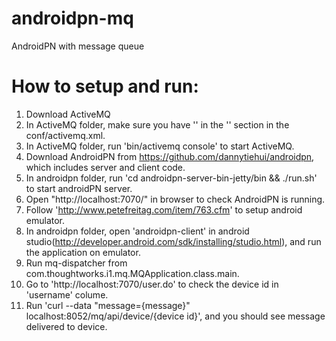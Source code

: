 androidpn-mq
============

AndroidPN with message queue

How to setup and run:
====================
1. Download ActiveMQ
2. In ActiveMQ folder, make sure you have '<transportConnector name="openwire" uri="tcp://0.0.0.0:61618"/>' in the '<transportConnectors>' section in the conf/activemq.xml.
3. In ActiveMQ folder, run 'bin/activemq console' to start ActiveMQ.
4. Download AndroidPN from https://github.com/dannytiehui/androidpn, which includes server and client code.
5. In androidpn folder, run 'cd androidpn-server-bin-jetty/bin && ./run.sh' to start androidPN server.
6. Open "http://localhost:7070/" in browser to check AndroidPN is running.
7. Follow 'http://www.petefreitag.com/item/763.cfm' to setup android emulator.
8. In androidpn folder, open 'androidpn-client' in android studio(http://developer.android.com/sdk/installing/studio.html), and run the application on emulator.
9. Run mq-dispatcher from com.thoughtworks.i1.mq.MQApplication.class.main.
10. Go to 'http://localhost:7070/user.do' to check the device id in 'username' colume.
11. Run 'curl --data "message={message}" localhost:8052/mq/api/device/{device id}', and you should see message delivered to device.
